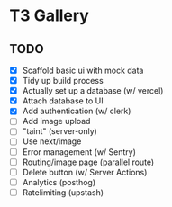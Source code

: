 # T3 Gallery

## TODO

- [x] Scaffold basic ui with mock data
- [x] Tidy up build process
- [x] Actually set up a database (w/ vercel)
- [x] Attach database to UI
- [x] Add authentication (w/ clerk)
- [ ] Add image upload
- [ ] "taint" (server-only)
- [ ] Use next/image
- [ ] Error management (w/ Sentry)
- [ ] Routing/image page (parallel route)
- [ ] Delete button (w/ Server Actions)
- [ ] Analytics (posthog)
- [ ] Ratelimiting (upstash) 